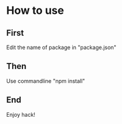 # How to use
## First
Edit the name of package in "package.json"
## Then
Use commandline "npm install"
## End
Enjoy hack!